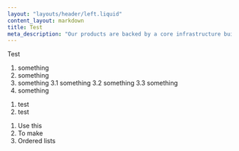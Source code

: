 ```yaml
---
layout: "layouts/header/left.liquid"
content_layout: markdown
title: Test
meta_description: "Our products are backed by a core infrastructure built with entirely open code and open data in line with our values."
---
```

Test

1. something
2. something
3. something
3.1 something
3.2 something
3.3 something
4. something

<ol>
<li>test</li>
<li>test</li>
</ol>

1. Use this
2. To make
3. Ordered lists